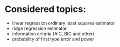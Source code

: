 # Considered topics:
- linear regression ordinary least squares estimator
- ridge regression estimator
- information criteria (AIC, BIC and other)
- probability of first type error and power

